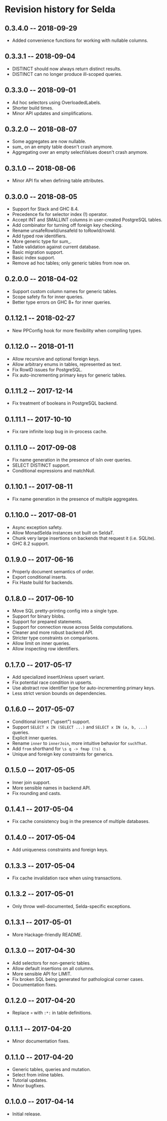 # Revision history for Selda


## 0.3.4.0 -- 2018-09-29

* Added convenience functions for working with nullable columns.


## 0.3.3.1 -- 2018-09-04

* DISTINCT should now always return distinct results.
* DISTINCT can no longer produce ill-scoped queries.


## 0.3.3.0 -- 2018-09-01

* Ad hoc selectors using OverloadedLabels.
* Shorter build times.
* Minor API updates and simplifications.


## 0.3.2.0 -- 2018-08-07

* Some aggregates are now nullable.
* sum_ on an empty table doesn't crash anymore.
* Aggregating over an empty selectValues doesn't crash anymore.


## 0.3.1.0 -- 2018-08-06

* Minor API fix when defining table attributes.


## 0.3.0.0 -- 2018-08-05

* Support for Stack and GHC 8.4.
* Precedence fix for selector index (!) operator.
* Accept INT and SMALLINT columns in user-created PostgreSQL tables.
* Add combinator for turning off foreign key checking.
* Rename unsafeRowId/unsafeId to toRowId/rowId.
* Add typed row identifiers.
* More generic type for sum_.
* Table validation against current database.
* Basic migration support.
* Basic index support.
* Remove ad hoc tables; only generic tables from now on.


## 0.2.0.0 -- 2018-04-02

* Support custom column names for generic tables.
* Scope safety fix for inner queries.
* Better type errors on GHC 8+ for inner queries.


## 0.1.12.1 -- 2018-02-27

* New PPConfig hook for more flexibility when compiling types.


## 0.1.12.0 -- 2018-01-11

* Allow recursive and optional foreign keys.
* Allow arbitrary enums in tables, represented as text.
* Fix RowID issues for PostgreSQL.
* Fix auto-incrementing primary keys for generic tables.


## 0.1.11.2 -- 2017-12-14

* Fix treatment of booleans in PostgreSQL backend.


## 0.1.11.1 -- 2017-10-10

* Fix rare infinite loop bug in in-process cache.


## 0.1.11.0 -- 2017-09-08

* Fix name generation in the presence of isIn over queries.
* SELECT DISTINCT support.
* Conditional expressions and matchNull.


## 0.1.10.1 -- 2017-08-11

* Fix name generation in the presence of multiple aggregates.


## 0.1.10.0 -- 2017-08-01

* Async exception safety.
* Allow MonadSelda instances not built on SeldaT.
* Chunk very large insertions on backends that request it (i.e. SQLite).
* GHC 8.2 support.


## 0.1.9.0 -- 2017-06-16

* Properly document semantics of order.
* Export conditional inserts.
* Fix Haste build for backends.


## 0.1.8.0 -- 2017-06-10

* Move SQL pretty-printing config into a single type.
* Support for binary blobs.
* Support for prepared statements.
* Support for connection reuse across Selda computations.
* Cleaner and more robust backend API.
* Stricter type constraints on comparisons.
* Allow limit on inner queries.
* Allow inspecting row identifiers.


## 0.1.7.0 -- 2017-05-17

* Add specialized insertUnless upsert variant.
* Fix potential race condition in upserts.
* Use abstract row identifier type for auto-incrementing primary keys.
* Less strict version bounds on dependencies.


## 0.1.6.0 -- 2017-05-07

* Conditional insert ("upsert") support.
* Support `SELECT x IN (SELECT ...)` and `SELECT x IN (a, b, ...)` queries.
* Explicit inner queries.
* Rename `inner` to `innerJoin`, more intuitive behavior for `suchThat`.
* Add `from` shorthand for `\s q -> fmap (!s) q`.
* Unique and foreign key constraints for generics.


## 0.1.5.0 -- 2017-05-05

* Inner join support.
* More sensible names in backend API.
* Fix rounding and casts.


## 0.1.4.1 -- 2017-05-04

* Fix cache consistency bug in the presence of multiple databases.


## 0.1.4.0 -- 2017-05-04

* Add uniqueness constraints and foreign keys.


## 0.1.3.3 -- 2017-05-04

* Fix cache invalidation race when using transactions.


## 0.1.3.2 -- 2017-05-01

* Only throw well-documented, Selda-specific exceptions.


## 0.1.3.1 -- 2017-05-01

* More Hackage-friendly README.


## 0.1.3.0 -- 2017-04-30

* Add selectors for non-generic tables.
* Allow default insertions on all columns.
* More sensible API for LIMIT.
* Fix broken SQL being generated for pathological corner cases.
* Documentation fixes.


## 0.1.2.0 -- 2017-04-20

* Replace `¤` with `:*:` in table definitions.


## 0.1.1.1 -- 2017-04-20

* Minor documentation fixes.


## 0.1.1.0 -- 2017-04-20

* Generic tables, queries and mutation.
* Select from inline tables.
* Tutorial updates.
* Minor bugfixes.


## 0.1.0.0 -- 2017-04-14

* Initial release.
